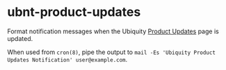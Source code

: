# ubnt-product-updates

Format notification messages when the Ubiquity [Product Updates](https://www.ubnt.com/product-updates/) page is updated.

When used from `cron(8)`, pipe the output to `mail -Es 'Ubiquity Product Updates Notification' user@example.com`.

